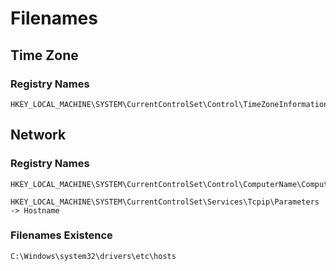 # Filenames

## Time Zone

### Registry Names

```
HKEY_LOCAL_MACHINE\SYSTEM\CurrentControlSet\Control\TimeZoneInformation
```

## Network

### Registry Names

```
HKEY_LOCAL_MACHINE\SYSTEM\CurrentControlSet\Control\ComputerName\ComputerName

HKEY_LOCAL_MACHINE\SYSTEM\CurrentControlSet\Services\Tcpip\Parameters -> Hostname
```

### Filenames Existence

```
C:\Windows\system32\drivers\etc\hosts
```